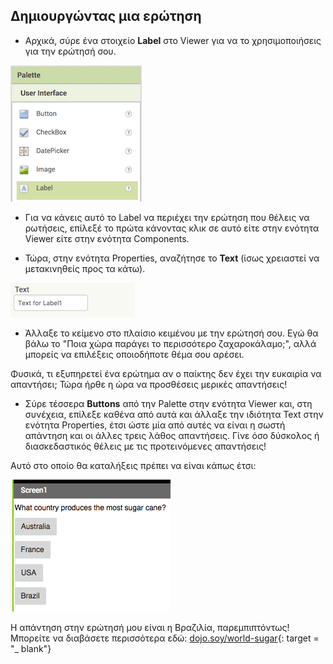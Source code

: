 ## Δημιουργώντας μια ερώτηση

+ Αρχικά, σύρε ένα στοιχείο **Label** στο Viewer για να το χρησιμοποιήσεις για την ερώτησή σου.

![](images/Label.png)


+ Για να κάνεις αυτό το Label να περιέχει την ερώτηση που θέλεις να ρωτήσεις, επίλεξέ το πρώτα κάνοντας κλικ σε αυτό είτε στην ενότητα Viewer είτε στην ενότητα Components.

+ Τώρα, στην ενότητα Properties, αναζήτησε το **Text** (ίσως χρειαστεί να μετακινηθείς προς τα κάτω).

![](images/Properties-text.png)

+ Άλλαξε το κείμενο στο πλαίσιο κειμένου με την ερώτησή σου. Εγώ θα βάλω το "Ποια χώρα παράγει το περισσότερο ζαχαροκάλαμο;", αλλά μπορείς να επιλέξεις οποιοδήποτε θέμα σου αρέσει.

Φυσικά, τι εξυπηρετεί ένα ερώτημα αν ο παίκτης δεν έχει την ευκαιρία να απαντήσει; Τώρα ήρθε η ώρα να προσθέσεις μερικές απαντήσεις!

+ Σύρε τέσσερα **Buttons** από την Palette στην ενότητα Viewer και, στη συνέχεια, επίλεξε καθένα από αυτά και άλλαξε την ιδιότητα Text στην ενότητα Properties, έτσι ώστε μία από αυτές να είναι η σωστή απάντηση και οι άλλες τρεις λάθος απαντήσεις. Γίνε όσο δύσκολος ή διασκεδαστικός θέλεις με τις προτεινόμενες απαντήσεις!

Αυτό στο οποίο θα καταλήξεις πρέπει να είναι κάπως έτσι:

![](images/qn1.png)

Η απάντηση στην ερώτησή μου είναι η Βραζιλία, παρεμπιπτόντως! Μπορείτε να διαβάσετε περισσότερα εδώ: [dojo.soy/world-sugar](http://dojo.soy/world-sugar){: target = "_ blank"}
